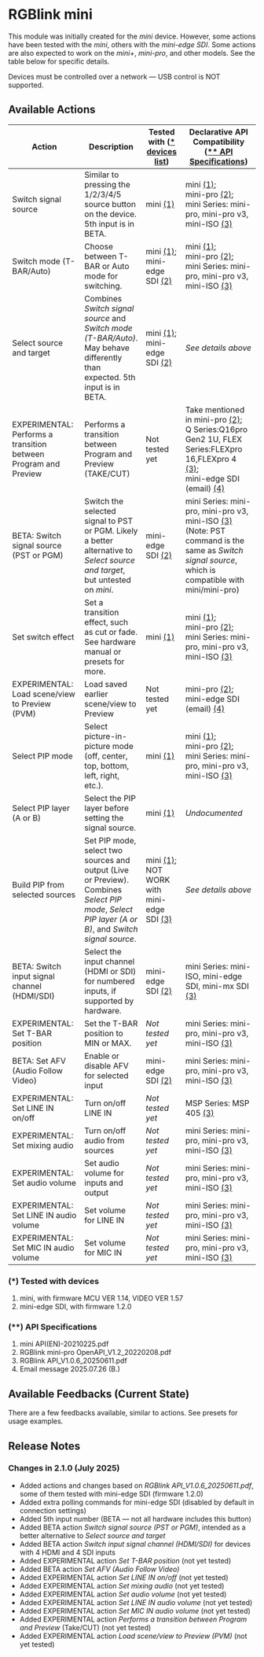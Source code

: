 # RGBlink mini

This module was initially created for the _mini_ device. However, some actions have been tested with the _mini_, others with the _mini-edge SDI_. Some actions are also expected to work on the _mini+_, _mini-pro_, and other models. See the table below for specific details.

Devices must be controlled over a network — USB control is NOT supported.

## **Available Actions**

| Action | Description | Tested with ([* devices list](#tested-with))| Declarative API Compatibility ([** API Specifications](#api-list)) |
|--------|-------------|--------------------------|----------------------------------|
| Switch signal source | Similar to pressing the 1/2/3/4/5 source button on the device. 5th input is in BETA. | mini [(1)](#device-1) | mini [(1)](#api-mini);<br/>mini-pro [(2)](#api-mini-pro);<br/>mini Series: mini-pro, mini-pro v3, mini-ISO [(3)](#api-v106) |
| Switch mode (T-BAR/Auto) | Choose between T-BAR or Auto mode for switching. | mini [(1)](#device-1);<br/>mini-edge SDI [(2)](#device-2) | mini [(1)](#api-mini);<br/>mini-pro [(2)](#api-mini-pro);<br/>mini Series: mini-pro, mini-pro v3, mini-ISO [(3)](#api-v106) |
| Select source and target | Combines _Switch signal source_ and _Switch mode (T-BAR/Auto)_. May behave differently than expected. 5th input is in BETA. | mini [(1)](#device-1);<br/>mini-edge SDI [(2)](#device-2) | _See details above_ |
| EXPERIMENTAL: Performs a transition between Program and Preview | Performs a transition between Program and Preview (TAKE/CUT) | Not tested yet | Take mentioned in mini-pro [(2)](#api-mini-pro);<br/>Q Series:Q16pro Gen2 1U, FLEX Series:FLEXpro 16,FLEXpro 4 [(3)](#api-v106);<br/> mini-edge SDI (email) [(4)](#mail-20250726)|
| BETA: Switch signal source (PST or PGM) | Switch the selected signal to PST or PGM. Likely a better alternative to _Select source and target_, but untested on _mini_. | mini-edge SDI [(2)](#device-2) | mini Series: mini-pro, mini-pro v3, mini-ISO [(3)](#api-v106) (Note: PST command is the same as _Switch signal source_, which is compatible with mini/mini-pro) |
| Set switch effect | Set a transition effect, such as cut or fade. See hardware manual or presets for more. | mini [(1)](#device-1) | mini [(1)](#api-mini);<br/>mini-pro [(2)](#api-mini-pro);<br/>mini Series: mini-pro, mini-pro v3, mini-ISO [(3)](#api-v106) |
| EXPERIMENTAL: Load scene/view to Preview (PVM) | Load saved earlier scene/view to Preview | Not tested yet | mini-pro [(2)](#api-mini-pro);<br/>mini-edge SDI (email) [(4)](#mail-20250726) |
| Select PIP mode | Select picture-in-picture mode (off, center, top, bottom, left, right, etc.). | mini [(1)](#device-1) | mini [(1)](#api-mini);<br/>mini-pro [(2)](#api-mini-pro);<br/>mini Series: mini-pro, mini-pro v3, mini-ISO [(3)](#api-v106) |
| Select PIP layer (A or B) | Select the PIP layer before setting the signal source. | mini [(1)](#device-1) | _Undocumented_ |
| Build PIP from selected sources | Set PIP mode, select two sources and output (Live or Preview). Combines _Select PIP mode_, _Select PIP layer (A or B)_, and _Switch signal source_. | mini [(1)](#device-1);<br/>NOT WORK with mini-edge SDI [(3)](#api-v106) | _See details above_ |
| BETA: Switch input signal channel (HDMI/SDI) | Select the input channel (HDMI or SDI) for numbered inputs, if supported by hardware. | mini-edge SDI [(2)](#device-2) | mini Series: mini-ISO, mini-edge SDI, mini-mx SDI [(3)](#api-v106) |
| EXPERIMENTAL: Set T-BAR position | Set the T-BAR position to MIN or MAX. | _Not tested yet_ | mini Series: mini-pro, mini-pro v3, mini-ISO [(3)](#api-v106) |
| BETA: Set AFV (Audio Follow Video) | Enable or disable AFV for selected input | mini-edge SDI [(2)](#device-2) | mini Series: mini-pro, mini-pro v3, mini-ISO [(3)](#api-v106) |
| EXPERIMENTAL:  Set LINE IN on/off | Turn on/off LINE IN | _Not tested yet_ | MSP Series: MSP 405 [(3)](#api-v106) |
| EXPERIMENTAL: Set mixing audio | Turn on/off audio from sources |  _Not tested yet_ | mini Series: mini-pro, mini-pro v3, mini-ISO [(3)](#api-v106) |
| EXPERIMENTAL: Set audio volume | Set audio volume for inputs and output |  _Not tested yet_ | mini Series: mini-pro, mini-pro v3, mini-ISO [(3)](#api-v106) |
| EXPERIMENTAL: Set LINE IN audio volume | Set volume for LINE IN |  _Not tested yet_ | mini Series: mini-pro, mini-pro v3, mini-ISO [(3)](#api-v106) |
| EXPERIMENTAL: Set MIC IN audio volume | Set volume for MIC IN |  _Not tested yet_ | mini Series: mini-pro, mini-pro v3, mini-ISO [(3)](#api-v106) |

### <a name="tested-with"></a>(*) Tested with devices

1. <a name="device-1"></a> mini, with firmware MCU VER 1.14, VIDEO VER 1.57  
2. <a name="device-2"></a> mini-edge SDI, with firmware 1.2.0

### <a name="api-list"></a>(**) API Specifications

1. <a name="api-mini"></a> mini API(EN)-20210225.pdf  
2. <a name="api-mini-pro"></a> RGBlink mini-pro OpenAPI_V1.2_20220208.pdf  
3. <a name="api-v106"></a> RGBlink API_V1.0.6_20250611.pdf
4. <a name="mail-20250726"></a> Email message 2025.07.26 (B.)

## **Available Feedbacks (Current State)**

There are a few feedbacks available, similar to actions. See presets for usage examples.

## **Release Notes**

### Changes in 2.1.0 (July 2025)

- Added actions and changes based on _RGBlink API_V1.0.6_20250611.pdf_, some of them tested with mini-edge SDI (firmware 1.2.0)
- Added extra polling commands for mini-edge SDI (disabled by default in connection settings)
- Added 5th input number (BETA — not all hardware includes this button)
- Added BETA action _Switch signal source (PST or PGM)_, intended as a better alternative to _Select source and target_
- Added BETA action _Switch input signal channel (HDMI/SDI)_ for devices with 4 HDMI and 4 SDI inputs
- Added EXPERIMENTAL action _Set T-BAR position_ (not yet tested)
- Added BETA action _Set AFV (Audio Follow Video)_
- Added EXPERIMENTAL action _Set LINE IN on/off_ (not yet tested)
- Added EXPERIMENTAL action _Set mixing audio_ (not yet tested)
- Added EXPERIMENTAL action _Set audio volume_ (not yet tested)
- Added EXPERIMENTAL action _Set LINE IN audio volume_ (not yet tested)
- Added EXPERIMENTAL action _Set MIC IN audio volume_ (not yet tested)
- Added EXPERIMENTAL action _Performs a transition between Program and Preview_ (Take/CUT) (not yet tested)
- Added EXPERIMENTAL action _Load scene/view to Preview (PVM)_ (not yet tested)
